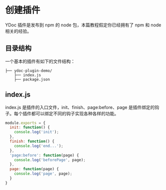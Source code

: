 # 创建插件
YDoc 插件是发布到 npm 的 node 包，本篇教程假定你已经拥有了 npm 和 node 相关的经验。

## 目录结构

一个基本的插件有如下的文件结构：

``` 
├── ydoc-plugin-demo/
    ├── index.js
    ├── package.json
```

## index.js

index.js 是插件的入口文件，init、finish、page:before、page 是插件绑定的钩子。每个插件都可以绑定不同的钩子实现各种各样的功能。

```js
module.exports = {
  init: function() {
    console.log('init');
  },
  finish: function() {    
    console.log('end...');
  },
  'page:before': function(page) {
    console.log('beforePage', page);
  },
  page: function(page) {
    console.log('page', page);
  }
}
```